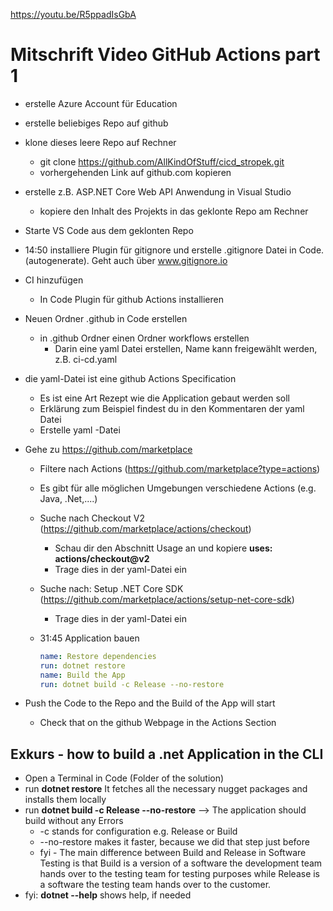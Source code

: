 https://youtu.be/R5ppadIsGbA

# Mitschrift Video GitHub Actions part 1

- erstelle Azure Account für Education
- erstelle beliebiges Repo auf github
- klone dieses leere Repo auf Rechner
  - git clone https://github.com/AllKindOfStuff/cicd_stropek.git 
  - vorhergehenden Link auf github.com kopieren
- erstelle z.B. ASP.NET Core Web API Anwendung in Visual Studio
  - kopiere den Inhalt des Projekts in das geklonte Repo am Rechner
- Starte VS Code aus dem geklonten Repo
- 14:50 installiere Plugin für gitignore und erstelle .gitignore Datei in Code. (autogenerate). Geht auch über www.gitignore.io     
- CI hinzufügen
  - In Code Plugin für github Actions installieren 
- Neuen Ordner .github in Code erstellen
  - in .github Ordner einen Ordner workflows erstellen   
    - Darin eine yaml Datei erstellen, Name kann freigewählt werden, z.B. ci-cd.yaml
- die yaml-Datei ist eine github Actions Specification
  - Es ist eine Art Rezept wie die Application gebaut werden soll
  - Erklärung zum Beispiel findest du in den Kommentaren der yaml Datei
  - Erstelle yaml -Datei
- Gehe zu https://github.com/marketplace
  - Filtere nach Actions (https://github.com/marketplace?type=actions)
  - Es gibt für alle möglichen Umgebungen verschiedene Actions (e.g. Java, .Net,....)
  - Suche nach Checkout V2 (https://github.com/marketplace/actions/checkout)
    - Schau dir den Abschnitt Usage an und kopiere **uses: actions/checkout@v2**
    - Trage dies in der yaml-Datei ein
  - Suche nach: Setup .NET Core SDK (https://github.com/marketplace/actions/setup-net-core-sdk)
    - Trage dies in der yaml-Datei ein
  - 31:45 Application bauen
  
    ```yaml 
    name: Restore dependencies 
    run: dotnet restore 
    name: Build the App 
    run: dotnet build -c Release --no-restore
    ```
   
- Push the Code to the Repo and the Build of the App will start
  - Check that on the github Webpage in the Actions Section


## Exkurs - how to build a .net Application in the CLI
  - Open a Terminal in Code (Folder of the solution)
  - run **dotnet restore** It fetches all the necessary nugget packages and installs them locally
  - run **dotnet build -c Release --no-restore** --> The application should build without any Errors
    - -c stands for configuration e.g. Release or Build
    - --no-restore makes it faster, because we did that step just before
    - fyi - The main difference between Build and Release in Software Testing is that Build is a version of a software the development team hands over to the testing team for testing purposes while Release is a software the testing team hands over to the customer. 
  - fyi: **dotnet --help** shows help, if needed 
